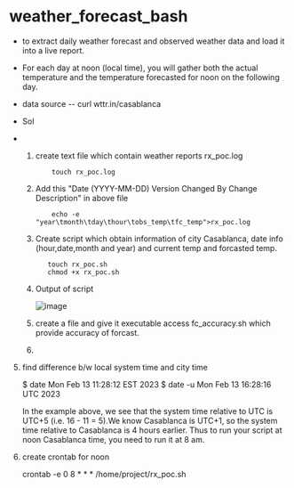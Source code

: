 # weather_forecast_bash

- to extract daily weather forecast and observed weather data and load it into a live report.
- For each day at noon (local time), you will gather both the actual temperature and the temperature forecasted for noon on the following day.
- data source -- curl wttr.in/casablanca

- Sol

- 1) create text file which contain weather reports rx_poc.log
     
             touch rx_poc.log
     
  2) Add this "Date (YYYY-MM-DD)	Version	Changed By	Change Description" in above file
   
             echo -e "year\tmonth\tday\thour\tobs_temp\tfc_temp">rx_poc.log
     
  3) Create script which obtain information of city Casablanca, date info (hour,date,month and year) and current temp and forcasted temp. 
 
            touch rx_poc.sh
            chmod +x rx_poc.sh

  4) Output of script
 
       ![image](https://github.com/Deepti000/weather_forecast_bash/assets/65061604/76b01cb9-4610-4b59-857f-956cc53c471d)

  5) create a file and give it executable access fc_accuracy.sh which provide accuracy of forcast.
  6) 


5) find difference b/w local system time and city time


    $ date
      Mon Feb 13 11:28:12 EST 2023
    $ date -u
      Mon Feb 13 16:28:16 UTC 2023



    In the example above, we see that the system time relative to UTC is UTC+5 (i.e. 16 - 11 = 5).We know Casablanca is UTC+1, so the system time relative to Casablanca is 4 hours earlier. Thus to run your script at noon Casablanca time, you need to run it at 8 am.

6) create crontab for noon


   crontab -e
   0 8 * * * /home/project/rx_poc.sh

